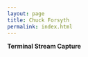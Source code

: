```yaml
---
layout: page
title: Chuck Forsyth
permalink: index.html
---
```




**Terminal Stream Capture**
<script src="https://asciinema.org/a/OQsmfBsSPNckfKyNwecBGvzA5.js" id="asciicast-OQsmfBsSPNckfKyNwecBGvzA5" async data-autoplay="false" data-size="small" data-speed="5"></script>
